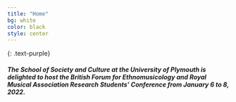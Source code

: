 ```yaml
---
title: "Home"
bg: white
color: black
style: center
---
```


<!-- # WIMP2020 - Workshop on Intelligent Music Production -->
{: .text-purple}

<!-- ![WIMP Logo](img/WIMPLogo.png) -->
##### The School of Society and Culture at the University of Plymouth is delighted to host the British Forum for Ethnomusicology and Royal Musical Association Research Students’ Conference from January 6 to 8, 2022.

<!-- ## Due to current circumstances, WIMP has been delayed to 2021 - Date TBC -->





